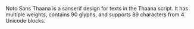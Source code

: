 Noto Sans Thaana is a sanserif design for texts in the Thaana script. It has multiple weights, contains 90 glyphs, and supports 89 characters from 4 Unicode blocks.